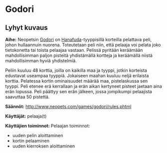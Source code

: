 # Godori
## Lyhyt kuvaus

**Aihe:** Neopetsin [Godori](http://www.neopets.com/games/godori/index.phtml) on [Hanafuda](http://en.wikipedia.org/wiki/Hanafuda)-tyyppisillä korteilla pelattava peli, johon hullaannuin nuorena. Toteutetaan peli niin, että pelaaja voi pelata joko tietokonetta tai toista pelaajaa vastaan. Pelissä pyritään keräämään mahdollisimman paljon pisteitä yhdistämällä kortteja ja keräämällä niistä mahdollisimman hyviä yhdistelmiä.

Peliin kuuluu 48 korttia, joilla on kaikilla maa ja tyyppi, jotkin korteista edustavat useampaa tyyppiä. Jokaiseen maahan kuuluu neljä erilaista korttia. Pelatessa kortin ominaisuudet määrää maa, pistelaskussa sen tyyppi. Peli etenee erä kerrallaan ja erän aikan kertyneet pisteet jaetaan aina erän lopussa. Peli päättyy sen erän jälkeen, jossa jompikumpi pelaajista saavuttaa 50 pistettä.

**Säännöt:** http://www.neopets.com/games/godori/rules.phtml

**Käyttäjät:** pelaaja(t)

**Käyttäjien toiminnot:**
Pelaajan toiminnot:
- uuden pelin aloittaminen
- kortin pelaaminen
- uuden kierroksen aloittaminen

